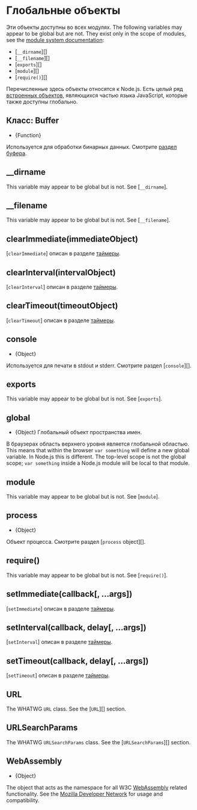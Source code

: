 # Глобальные объекты

<!--introduced_in=v0.10.0-->
<!-- type=misc -->

Эти объекты доступны во всех модулях. The following variables may appear to be global but are not. They exist only in the scope of modules, see the [module system documentation](modules.html):

- [`__dirname`][]
- [`__filename`][]
- [`exports`][]
- [`module`][]
- [`require()`][]

Перечисленные здесь объекты относятся к Node.js. Есть целый ряд [встроенных объектов](https://developer.mozilla.org/en-US/docs/Web/JavaScript/Reference/Global_Objects), являющихся частью языка JavaScript, которые также доступны глобально.

## Класс: Buffer
<!-- YAML
added: v0.1.103
-->

<!-- type=global -->

* {Function}

Используется для обработки бинарных данных. Смотрите [раздел буфера](buffer.html).

## \_\_dirname

This variable may appear to be global but is not. See [`__dirname`].

## \_\_filename

This variable may appear to be global but is not. See [`__filename`].

## clearImmediate(immediateObject)
<!-- YAML
added: v0.9.1
-->

<!--type=global-->

[`clearImmediate`] описан в разделе [таймеры](timers.html).

## clearInterval(intervalObject)
<!-- YAML
added: v0.0.1
-->

<!--type=global-->

[`clearInterval`] описан в разделе [таймеры](timers.html).

## clearTimeout(timeoutObject)
<!-- YAML
added: v0.0.1
-->

<!--type=global-->

[`clearTimeout`] описан в разделе [таймеры](timers.html).

## console
<!-- YAML
added: v0.1.100
-->

<!-- type=global -->

* {Object}

Используется для печати в stdout и stderr. Смотрите раздел [`console`][].

## exports

This variable may appear to be global but is not. See [`exports`].

## global
<!-- YAML
added: v0.1.27
-->

<!-- type=global -->

* {Object} Глобальный объект пространства имен.

В браузерах область верхнего уровня является глобальной областью. This means that within the browser `var something` will define a new global variable. In Node.js this is different. The top-level scope is not the global scope; `var something` inside a Node.js module will be local to that module.

## module

This variable may appear to be global but is not. See [`module`].

## process
<!-- YAML
added: v0.1.7
-->

<!-- type=global -->

* {Object}

Объект процесса. Смотрите раздел [`process` object][].

## require()

This variable may appear to be global but is not. See [`require()`].

## setImmediate(callback[, ...args])
<!-- YAML
added: v0.9.1
-->

<!-- type=global -->

[`setImmediate`] описан в разделе [таймеры](timers.html).

## setInterval(callback, delay[, ...args])
<!-- YAML
added: v0.0.1
-->

<!-- type=global -->

[`setInterval`] описан в разделе [таймеры](timers.html).

## setTimeout(callback, delay[, ...args])
<!-- YAML
added: v0.0.1
-->

<!-- type=global -->

[`setTimeout`] описан в разделе [таймеры](timers.html).

## URL
<!-- YAML
added: v10.0.0
-->

<!-- type=global -->

The WHATWG `URL` class. See the [`URL`][] section.

## URLSearchParams
<!-- YAML
added: v10.0.0
-->

<!-- type=global -->

The WHATWG `URLSearchParams` class. See the [`URLSearchParams`][] section.

## WebAssembly
<!-- YAML
added: v8.0.0
-->

<!-- type=global -->

* {Object}

The object that acts as the namespace for all W3C [WebAssembly](https://webassembly.org) related functionality. See the [Mozilla Developer Network](https://developer.mozilla.org/en-US/docs/WebAssembly) for usage and compatibility.
